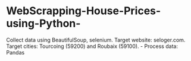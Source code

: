 # WebScrapping-House-Prices-using-Python-
Collect data using BeautifulSoup, selenium. Target website: seloger.com. Target cities: Tourcoing (59200) and Roubaix (59100). - Process data: Pandas 
